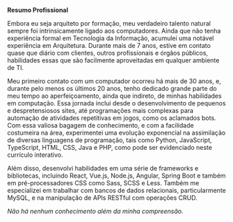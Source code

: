 **Resumo Profissional**

Embora eu seja arquiteto por formação, meu verdadeiro talento natural sempre foi intrinsicamente ligado aos computadores. Ainda que não tenha experiência formal em Tecnologia da Informação, acumulei uma notável experiência em Arquitetura. Durante mais de 7 anos, estive em contato quase que diário com clientes, outros profissionais e órgãos públicos, habilidades essas que são facilmente aproveitadas em qualquer ambiente de TI.

Meu primeiro contato com um computador ocorreu há mais de 30 anos, e, durante pelo menos os últimos 20 anos, tenho dedicado grande parte do meu tempo ao aperfeiçoamento, ainda que indireto, de minhas habilidades em computação. Essa jornada inclui desde o desenvolvimento de pequenos e despretensiosos sites, até programações mais complexas para automação de atividades repetitivas em jogos, como os aclamados bots. Com essa valiosa bagagem de conhecimento, e com a facilidade costumeira na área, experimentei uma evolução exponencial na assimilação de diversas linguagens de programação, tais como Python, JavaScript, TypeScript, HTML, CSS, Java e PHP, como pode ser evidenciado neste currículo interativo.

Além disso, desenvolvi habilidades em uma série de frameworks e bibliotecas, incluindo React, Vue.js, Node.js, Angular, Spring Boot e também em pré-processadores CSS como Sass, SCSS e Less. Também me especializei em trabalhar com bancos de dados relacionais, particularmente MySQL, e na manipulação de APIs RESTful com operações CRUD.

*Não há nenhum conhecimento além da minha compreensão.*
